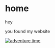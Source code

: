 # home
hey 

you found my website

[![adventure time](https://markdown-videos-api.jorgenkh.no/url?url=https%3A%2F%2Fwww.youtube.com%2Fwatch%3Fv%3DLr0UOKd1dd0)](https://www.youtube.com/watch?v=Lr0UOKd1dd0)
